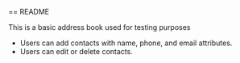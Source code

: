 == README

This is a basic address book used for testing purposes

* Users can add contacts with name, phone, and email attributes.
* Users can edit or delete contacts.
